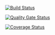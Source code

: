[![Build Status](https://travis-ci.com/swsnu/swpp2021-team6.svg?branch=main)](https://travis-ci.com/swsnu/swpp2021-team6)

[![Quality Gate Status](https://sonarcloud.io/api/project_badges/measure?project=swsnu_swpp2021-team6&metric=alert_status)](https://sonarcloud.io/dashboard?id=swsnu_swpp2021-team6)

[![Coverage Status](https://coveralls.io/repos/github/swsnu/swpp2021-team6/badge.svg?branch=main)](https://coveralls.io/github/swsnu/swpp2021-team6?branch=main)
